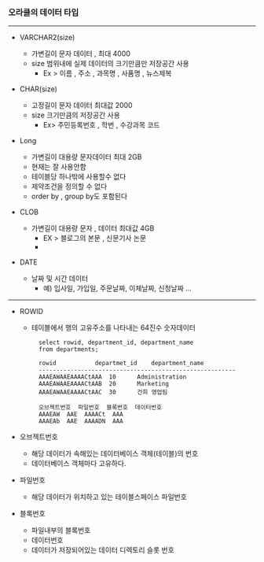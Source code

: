 ### 오라클의 데이터 타입

----

- VARCHAR2(size)
    + 가변길이 문자 데이터 , 최대 4000
    + size 범위내에 실제 데이터의 크기만큼만 저장공간 사용
        + Ex > 이름 , 주소 , 과목명 , 사품명 , 뉴스제복


- CHAR(size)
    + 고정길이 문자 데이터 최대값 2000
    + size 크기만큼의 저장공간 사용
        + Ex> 주민등록번호 , 학번 , 수강과목 코드


- Long
    + 가변길이 대용량 문자데이터 최대 2GB
    + 현재는 잘 사용안함
    + 테이블당 하나밖에 사용할수 없다
    + 제약조건을 정의할 수 없다
    + order by , group by도 포함된다


- CLOB
    + 가변길이 대용량 문자 , 데이터 최대값 4GB
        + EX > 블로그의 본문 , 신문기사 논문
        +

- DATE

    + 날짜 및 시간 데이터
        + 예) 입사일, 가입일, 주문날짜, 이체날짜, 신청날짜 ...

----

- ROWID
    + 테이블에서 행의 고유주소를 나타내는 64진수 숫자데이터

            select rowid, department_id, department_name
            from departments;
            
            rowid			departmet_id	department_name
            --------------------------------------------------------
            AAAEAWAAEAAAACtAAA	10		Administration
            AAAEAWAAEAAAACtAAB	20		Marketing
            AAAEAWAAEAAAACtAAC	30		건희 영업팀
            
            오브젝트번호  파일번호  블록번호  데이터번호
            AAAEAW  AAE  AAAACt  AAA
            AAAEAb  AAE  AAAADN  AAA 
- 오브젝트번호

    + 해당 데이터가 속해있는 데이터베이스 객체(테이블)의 번호
    + 데이터베이스 객체마다 고유하다.


- 파일번호

    + 해당 데이터가 위치하고 있는 테이블스페이스 파일번호


- 블록번호

    + 파일내부의 블록번호
    + 데이터번호
    + 데이터가 저장되어있는 데이터 디렉토리 슬롯 번호